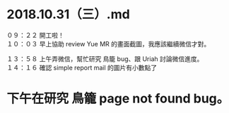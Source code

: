 # 2018.10.31（三）.md
０９：２２ 開工啦！  
１０：０３ 早上協助 review Yue MR 的畫面截圖，我應該繼續微信才對。  

１３：５８ 上午弄微信，幫忙研究 鳥籠 bug、跟 Uriah 討論微信進度。  
１４：１６ 確認 simple report mail 的圖片有小數點了  
# 下午在研究 鳥籠 page not found bug。
